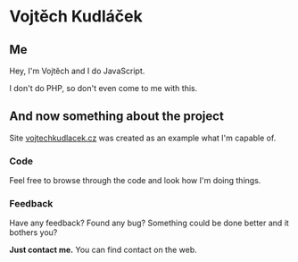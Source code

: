 # Vojtěch Kudláček

## Me

Hey, I'm Vojtěch and I do JavaScript.

I don't do PHP, so don't even come to me with this.

## And now something about the project

Site [vojtechkudlacek.cz](https://vojtechkudlacek.cz) was created as an example what I'm capable of.

### Code

Feel free to browse through the code and look how I'm doing things.

### Feedback

Have any feedback? Found any bug? Something could be done better and it bothers you?

**Just contact me.** You can find contact on the web.
